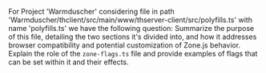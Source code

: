 For Project 'Warmduscher' considering file in path 'Warmduscher/thclient/src/main/www/thserver-client/src/polyfills.ts' with name 'polyfills.ts' we have the following question: 
Summarize the purpose of this file, detailing the two sections it's divided into, and how it addresses browser compatibility and potential customization of Zone.js behavior. Explain the role of the `zone-flags.ts` file and provide examples of flags that can be set within it and their effects.
